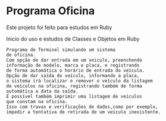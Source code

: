 # Programa Oficina

Este projeto foi feito para estudos em Ruby

Inicio do uso e estudos de Classes e Objetos em Ruby

```
Programa de Terminal simulando um sistema
de oficina.
Com opção de dar entrada em um veiculo, preenchendo
informação de modelo, marca e placa, e registrando
de forma automática o horário de entrada do veículo.
Opção de dar saída do veículo, informando a placa,
o sistema irá localizar e remover o veículo da listagem
de veículos na oficina, registrando também de forma
automática a data da saída.
É possível também imprimir uma listagem de veículos
que constam na oficina.
Isso com travas e verificações de dados,como por exemplo,
impedir a tentativa de retirada de um veículo inexistente.
```
